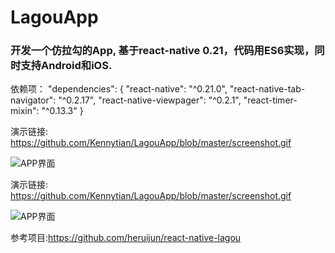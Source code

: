 # LagouApp

### 开发一个仿拉勾的App, 基于react-native 0.21，代码用ES6实现，同时支持Android和iOS.

依赖项：
"dependencies": {
    "react-native": "^0.21.0",
    "react-native-tab-navigator": "^0.2.17",
    "react-native-viewpager": "^0.2.1",
    "react-timer-mixin": "^0.13.3"
}

演示链接:
https://github.com/Kennytian/LagouApp/blob/master/screenshot.gif

![APP界面](https://raw.githubusercontent.com/Kennytian/LagouApp/master/screenshot.gif)

演示链接:
https://github.com/Kennytian/LagouApp/blob/master/screenshot.gif

![APP界面](https://raw.githubusercontent.com/Kennytian/LagouApp/master/screenshot.gif)

参考项目:https://github.com/heruijun/react-native-lagou